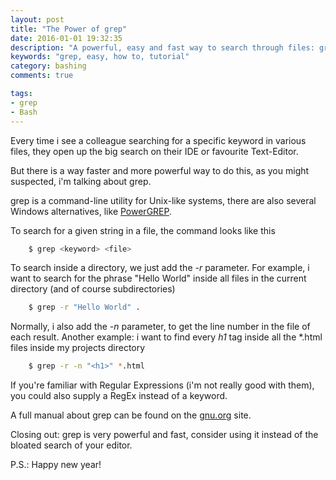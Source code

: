 ```yaml
---
layout: post
title: "The Power of grep"
date: 2016-01-01 19:32:35
description: "A powerful, easy and fast way to search through files: grep."
keywords: "grep, easy, how to, tutorial"
category: bashing
comments: true

tags:
- grep
- Bash
---
```


Every time i see a colleague searching for a specific keyword in various files, they open up the big search on their IDE or favourite Text-Editor.

But there is a way faster and more powerful way to do this, as you might suspected, i'm talking about grep.

grep is a command-line utility for Unix-like systems, there are also several Windows alternatives, like [PowerGREP](http://www.powergrep.com/grep.html).

To search for a given string in a file, the command looks like this

~~~bash
    $ grep <keyword> <file>
~~~

To search inside a directory, we just add the *-r* parameter.
For example, i want to search for the phrase "Hello World" inside all files in the current directory (and of course subdirectories)

~~~bash
    $ grep -r "Hello World" . 
~~~

Normally, i also add the *-n* parameter, to get the line number in the file of each result.
Another example: i want to find every *h1* tag inside all the *.html files inside my projects directory

~~~bash
    $ grep -r -n "<h1>" *.html
~~~

If you're familiar with Regular Expressions (i'm not really good with them), you could also supply a RegEx instead of a keyword.

A full manual about grep can be found on the [gnu.org](http://www.gnu.org/software/grep/manual/grep.html) site.

Closing out: grep is very powerful and fast, consider using it instead of the bloated search of your editor.


P.S.: Happy new year!
